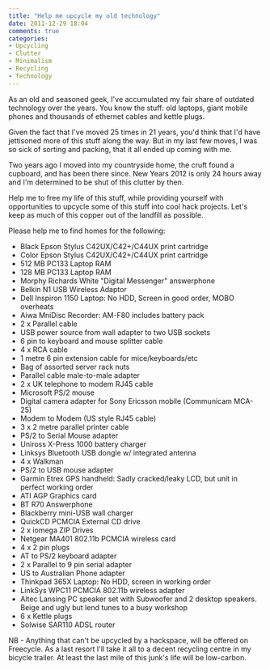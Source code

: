 ```yaml
---
title: "Help me upcycle my old technology"
date: 2011-12-29 18:04
comments: true
categories: 
- Upcycling
- Clutter
- Minimalism
- Recycling
- Technology
---
```

As an old and seasoned geek, I've accumulated my fair share of outdated technology over the years. You know the stuff: old laptops, giant mobile phones and thousands of ethernet cables and kettle plugs. 

Given the fact that I've moved 25 times in 21 years, you'd think that I'd have jettisoned more of this stuff along the way.  But in my last few moves, I was so sick of sorting and packing, that it all ended up coming with me.

Two years ago I moved into my countryside home, the cruft found a cupboard, and has been there since.  New Years 2012 is only 24 hours  away and I'm determined to be shut of this clutter by then.  

Help me to free my life of this stuff, while providing yourself with opportunities to upcycle some of this stuff into cool hack projects.  Let's keep as much of this copper  out of the landfill as possible. 

Please help me to find homes for the following:

- Black Epson Stylus C42UX/C42+/C44UX print cartridge
- Color Epson Stylus C42UX/C42+/C44UX print cartridge
- 512 MB PC133 Laptop RAM
- 128 MB PC133 Laptop RAM
- Morphy Richards White "Digital Messenger" answerphone
- Belkin N1 USB Wireless Adaptor 
- Dell Inspiron 1150 Laptop: No HDD, Screen in good order, MOBO overheats
- Aiwa MniDisc Recorder: AM-F80 includes battery pack
- 2 x Parallel cable
- USB power source from wall adapter to two USB sockets
- 6 pin to keyboard and mouse splitter cable
- 4 x  RCA cable
- 1 metre 6 pin extension cable for mice/keyboards/etc
- Bag of assorted server rack nuts
- Parallel cable male-to-male adapter
- 2 x UK telephone to modem RJ45 cable
- Microsoft PS/2 mouse
- Digital camera adapter for Sony Ericsson mobile (Communicam MCA-25)
- Modem to Modem (US style RJ45 cable)
- 3 x 2 metre parallel printer cable
- PS/2 to Serial Mouse adapter
- Uniross X-Press 1000 battery charger
- Linksys Bluetooth USB dongle w/ integrated antenna
- 4 x Walkman
- PS/2 to USB mouse adapter
- Garmin Etrex GPS handheld: Sadly cracked/leaky LCD, but unit in perfect working order
- ATI AGP Graphics card
- BT R70 Answerphone
- Blackberry mini-USB wall charger
- QuickCD PCMCIA External CD drive
- 2 x iomega ZIP Drives
- Netgear MA401 802.11b PCMCIA wireless card
- 4 x 2 pin plugs 
- AT to PS/2 keyboard adapter
- 2 x Parallel to 9 pin serial adapter
- US to Australian Phone adapter
- Thinkpad 365X Laptop: No HDD, screen in working order
- LinkSys WPC11 PCMCIA 802.11b wireless adapter
- Altec Lansing PC speaker set with Subwoofer and 2 desktop speakers. Beige and ugly but lend tunes to a busy workshop
- 6 x Kettle plugs
- Solwise SAR110 ADSL router


NB - Anything that can't be upcycled by a hackspace, will be offered on Freecycle. As a last resort I'll take it all to a decent recycling centre in my bicycle trailer. At least the last mile of this junk's life will be low-carbon.
